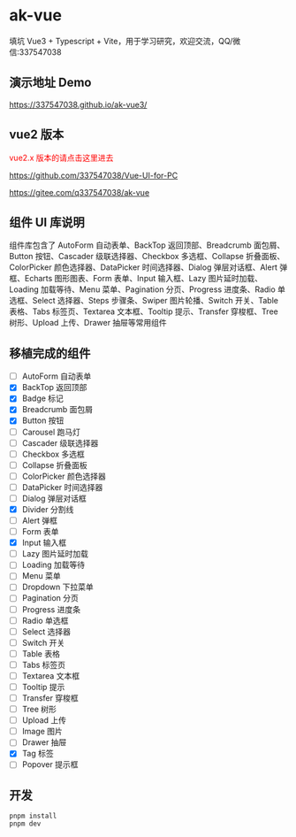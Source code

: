 # ak-vue

填坑 Vue3 + Typescript + Vite，用于学习研究，欢迎交流，QQ/微信:337547038

## 演示地址 Demo

https://337547038.github.io/ak-vue3/

## vue2 版本

<font color="#f00">vue2.x 版本的请点击这里进去</font>

https://github.com/337547038/Vue-UI-for-PC

https://gitee.com/q337547038/ak-vue

## 组件 UI 库说明

组件库包含了 AutoForm 自动表单、BackTop 返回顶部、Breadcrumb 面包屑、 Button 按钮、Cascader 级联选择器、Checkbox 多选框、Collapse 折叠面板、ColorPicker
颜色选择器、DataPicker 时间选择器、Dialog 弹层对话框、Alert 弹框、Echarts 图形图表、Form 表单、Input 输入框、Lazy 图片延时加载、Loading 加载等待、Menu 菜单、Pagination
分页、Progress 进度条、Radio 单选框、Select 选择器、Steps 步骤条、Swiper 图片轮播、Switch 开关、Table 表格、Tabs 标签页、Textarea 文本框、Tooltip 提示、Transfer
穿梭框、Tree 树形、Upload 上传、Drawer 抽屉等常用组件

## 移植完成的组件

- [ ] AutoForm 自动表单
- [x] BackTop 返回顶部
- [x] Badge 标记
- [x] Breadcrumb 面包屑
- [x] Button 按钮
- [ ] Carousel 跑马灯
- [ ] Cascader 级联选择器
- [ ] Checkbox 多选框
- [ ] Collapse 折叠面板
- [ ] ColorPicker 颜色选择器
- [ ] DataPicker 时间选择器
- [ ] Dialog 弹层对话框
- [x] Divider 分割线
- [ ] Alert 弹框
- [ ] Form 表单
- [x] Input 输入框
- [ ] Lazy 图片延时加载
- [ ] Loading 加载等待
- [ ] Menu 菜单
- [ ] Dropdown 下拉菜单
- [ ] Pagination 分页
- [ ] Progress 进度条
- [ ] Radio 单选框
- [ ] Select 选择器
- [ ] Switch 开关
- [ ] Table 表格
- [ ] Tabs 标签页
- [ ] Textarea 文本框
- [ ] Tooltip 提示
- [ ] Transfer 穿梭框
- [ ] Tree 树形
- [ ] Upload 上传
- [ ] Image 图片
- [ ] Drawer 抽屉
- [x] Tag 标签
- [ ] Popover 提示框

## 开发

```shell
pnpm install
pnpm dev
```
